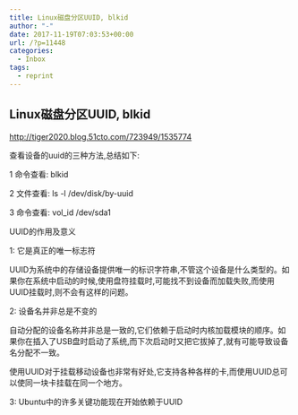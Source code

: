 ```yaml
---
title: Linux磁盘分区UUID, blkid
author: "-"
date: 2017-11-19T07:03:53+00:00
url: /?p=11448
categories:
  - Inbox
tags:
  - reprint
---
```

## Linux磁盘分区UUID, blkid
http://tiger2020.blog.51cto.com/723949/1535774

查看设备的uuid的三种方法,总结如下: 
  
1 命令查看: blkid
  
2 文件查看: ls -l /dev/disk/by-uuid
  
3 命令查看: vol_id /dev/sda1

UUID的作用及意义
  
1: 它是真正的唯一标志符
  
UUID为系统中的存储设备提供唯一的标识字符串,不管这个设备是什么类型的。如果你在系统中启动的时候,使用盘符挂载时,可能找不到设备而加载失败,而使用UUID挂载时,则不会有这样的问题。
  
2: 设备名并非总是不变的
  
自动分配的设备名称并非总是一致的,它们依赖于启动时内核加载模块的顺序。如果你在插入了USB盘时启动了系统,而下次启动时又把它拔掉了,就有可能导致设备名分配不一致。
  
使用UUID对于挂载移动设备也非常有好处,它支持各种各样的卡,而使用UUID总可以使同一块卡挂载在同一个地方。
  
3: Ubuntu中的许多关键功能现在开始依赖于UUID